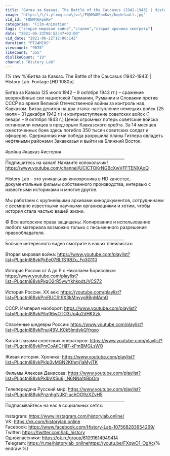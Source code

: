 ```yaml
---
title: "Битва за Кавказ. The Battle of the Caucasus (1942-1943) | History Lab. Footage [HD 1080p]"
image: "https:\/\/i.ytimg.com\/vi\/FQNM4GFpmKw\/hqdefault.jpg"
vid_id: "FQNM4GFpmKw"
categories: "Film-Animation"
tags: ["вторая мировая война","сталин","старая хроника смотреть"]
date: "2021-06-23T08:52:47+03:00"
vid_date: "2021-06-22T12:00:14Z"
duration: "PT24M10S"
viewcount: "9070"
likeCount: "355"
dislikeCount: "19"
channel: "History Lab"
---
```

{% raw %}Битва за Кавказ. The Battle of the Caucasus (1942-1943) | History Lab. Footage [HD 1080p]<br /><br />Битва за Кавказ (25 июля 1942 – 9 октября 1943 гг.) – сражение вооружённых сил нацистской Германии, Румынии и Словакии против СССР во время Великой Отечественной войны за контроль над Кавказом. Битва делится на два этапа: наступление немецких войск (25 июля – 31 декабря 1942 г.) и контрнаступление советских войск (1 января – 9 октября 1943 г.) Ценой огромных потерь советские войска остановили немцев в предгорьях Кавказского хребта. За 14 месяцев ожесточенных боев здесь погибло 350 тысяч советских солдат и офицеров. Одержанная ими победа разрушила планы Гитлера овладеть нефтяными районами Закавказья и выйти на Ближний Восток.<br /><br />#война #кавказ #история<br />___________________________________________________________ <br />Подпишитесь на канал! Нажмите колокольчик! <a rel="nofollow" target="blank" href="https://www.youtube.com/channel/UClCTOKrNGBcXwVFFTENXAoQ">https://www.youtube.com/channel/UClCTOKrNGBcXwVFFTENXAoQ</a> <br /><br />History Lab – это уникальная кинохроника в HD качестве, документальные фильмы собственного производства, интервью с известными историками и многое другое.<br /><br />Мы работаем с крупнейшими архивами кинодокументов, сотрудничаем с всемирно известными научными организациями и хотим, чтобы история стала частью вашей жизни.<br /><br />© Все авторские права защищены. Копирование и использование любого материала возможно только с письменного разрешения правообладателя.<br />___________________________________________________________ <br />Больше интересного видео смотрите в наших плейлистах: <br /><br />Вторая мировая война: <a rel="nofollow" target="blank" href="https://www.youtube.com/playlist?list=PLgctnI88vkPkEe07BLfS1tBZu_Fq3G110">https://www.youtube.com/playlist?list=PLgctnI88vkPkEe07BLfS1tBZu_Fq3G110</a> <br /><br />История России от А до Я с Николаем Борисовым: <a rel="nofollow" target="blank" href="https://www.youtube.com/playlist?list=PLgctnI88vkPkgO2rR5ywYkhkpdtJVCS72">https://www.youtube.com/playlist?list=PLgctnI88vkPkgO2rR5ywYkhkpdtJVCS72</a><br /><br />История России. ХХ век: <a rel="nofollow" target="blank" href="https://youtube.com/playlist?list=PLgctnI88vkPmRUCSt9X3kMnyyg9BpMAmG">https://youtube.com/playlist?list=PLgctnI88vkPmRUCSt9X3kMnyyg9BpMAmG</a><br /><br />СССР. Империя наоборот: <a rel="nofollow" target="blank" href="https://www.youtube.com/playlist?list=PLgctnI88vkPlIqfI6wOTO3Up4u2dHKXzk">https://www.youtube.com/playlist?list=PLgctnI88vkPlIqfI6wOTO3Up4u2dHKXzk</a> <br /><br />Спасённые шедевры России: <a rel="nofollow" target="blank" href="https://www.youtube.com/playlist?list=PLgctnI88vkPnui49V_K0k5lmdvkQYrqxo">https://www.youtube.com/playlist?list=PLgctnI88vkPnui49V_K0k5lmdvkQYrqxo</a> <br /><br />Китай глазами советских операторов: <a rel="nofollow" target="blank" href="https://www.youtube.com/playlist?list=PLgctnI88vkPmCoAtlCHjI7-kFmBMGLsWO">https://www.youtube.com/playlist?list=PLgctnI88vkPmCoAtlCHjI7-kFmBMGLsWO</a> <br /><br />Живая история. Хроника: <a rel="nofollow" target="blank" href="https://www.youtube.com/playlist?list=PLgctnI88vkPklp3vMGN2Kthmj1aMyiTK">https://www.youtube.com/playlist?list=PLgctnI88vkPklp3vMGN2Kthmj1aMyiTK</a><br /><br />Фильмы Алексея Денисова: <a rel="nofollow" target="blank" href="https://www.youtube.com/playlist?list=PLgctnI88vkPklbVXSu6j_N6NNa1tjBbOm">https://www.youtube.com/playlist?list=PLgctnI88vkPklbVXSu6j_N6NNa1tjBbOm</a><br /><br />Телепередача Русский мир: <a rel="nofollow" target="blank" href="https://www.youtube.com/playlist?list=PLgctnI88vkPnznhgNJKf-uchOG9zXZvH5">https://www.youtube.com/playlist?list=PLgctnI88vkPnznhgNJKf-uchOG9zXZvH5</a> <br />___________________________________________________________ <br />Подписывайтесь на нас в социальных сетях: <br /><br />Instagram: <a rel="nofollow" target="blank" href="https://www.instagram.com/historylab.online/">https://www.instagram.com/historylab.online/</a> <br />VK: <a rel="nofollow" target="blank" href="https://vk.com/historylab.online">https://vk.com/historylab.online</a> <br />Facebook: <a rel="nofollow" target="blank" href="https://www.facebook.com/History-Lab-107568283954269/">https://www.facebook.com/History-Lab-107568283954269/</a> <br />Twitter: <a rel="nofollow" target="blank" href="https://twitter.com/lab_history">https://twitter.com/lab_history</a> <br />Одноклассники: <a rel="nofollow" target="blank" href="https://ok.ru/group/61091614949414">https://ok.ru/group/61091614949414</a> <br />Telegram: <a rel="nofollow" target="blank" href="https://t.me/historylab_onlinehttps://youtu.be/FXqwO1-OgXc">https://t.me/historylab_onlinehttps://youtu.be/FXqwO1-OgXc</a>{% endraw %}
